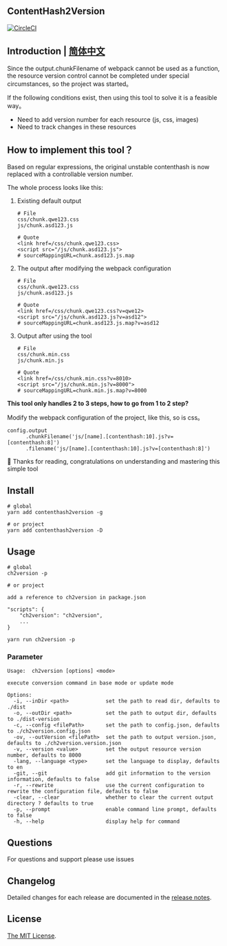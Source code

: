ContentHash2Version
-

[![CircleCI](https://circleci.com/gh/zhangyuhan2016/contenthash2version.svg?style=svg)](https://circleci.com/gh/zhangyuhan2016/contenthash2version)

## Introduction | [简体中文](/README_CN.md)

Since the output.chunkFilename of webpack cannot be used as a function, the resource version control cannot be completed under special circumstances, so the project was started。

If the following conditions exist, then using this tool to solve it is a feasible way。

* Need to add version number for each resource (js, css, images)
* Need to track changes in these resources

## How to implement this tool？

Based on regular expressions, the original unstable contenthash is now replaced with a controllable version number.

The whole process looks like this:

1.  Existing default output

    ```
    # File
    css/chunk.qwe123.css
    js/chunk.asd123.js
    
    # Quote
    <link href=/css/chunk.qwe123.css>
    <script src="/js/chunk.asd123.js">
    # sourceMappingURL=chunk.asd123.js.map
    ```

2.  The output after modifying the webpack configuration
    ```
    # File
    css/chunk.qwe123.css
    js/chunk.asd123.js
    
    # Quote
    <link href=/css/chunk.qwe123.css?v=qwe12>
    <script src="/js/chunk.asd123.js?v=asd12">
    # sourceMappingURL=chunk.asd123.js.map?v=asd12
    ```

3.  Output after using the tool
    ```
    # File
    css/chunk.min.css
    js/chunk.min.js
    
    # Quote
    <link href=/css/chunk.min.css?v=8010>
    <script src="/js/chunk.min.js?v=8000">
    # sourceMappingURL=chunk.min.js.map?v=8000
    ```

**This tool only handles 2 to 3 steps, how to go from 1 to 2 step?**

Modify the webpack configuration of the project, like this, so is css。
```
config.output
      .chunkFilename('js/[name].[contenthash:10].js?v=[contenthash:8]')
      .filename('js/[name].[contenthash:10].js?v=[contenthash:8]')
```

🎉 Thanks for reading, congratulations on understanding and mastering this simple tool

## Install

```
# global
yarn add contenthash2version -g

# or project
yarn add contenthash2version -D
```

## Usage

```
# global
ch2version -p

# or project

add a reference to ch2version in package.json

"scripts": {
    "ch2version": "ch2version",
    ...
}

yarn run ch2version -p
```

### Parameter

```
Usage:  ch2version [options] <mode>

execute conversion command in base mode or update mode

Options:
  -i, --inDir <path>            set the path to read dir, defaults to ./dist
  -o, --outDir <path>           set the path to output dir, defaults to ./dist-version
  -c, --config <filePath>       set the path to config.json, defaults to ./ch2version.config.json
  -ov, --outVersion <filePath>  set the path to output version.json, defaults to ./ch2version.version.json
  -v, --version <value>         set the output resource version number, defaults to 8000
  -lang, --language <type>      set the language to display, defaults to en
  -git, --git                   add git information to the version information, defaults to false
  -r, --rewrite                 use the current configuration to rewrite the configuration file, defaults to false
  -clear, --clear               whether to clear the current output directory ? defaults to true
  -p, --prompt                  enable command line prompt, defaults to false
  -h, --help                    display help for command

```

## Questions

For questions and support please use issues

## Changelog

Detailed changes for each release are documented in the [release notes](/CHANGELOG.md).

## License

[The MIT License](https://raw.githubusercontent.com/stylelint/stylelint/master/LICENSE).

